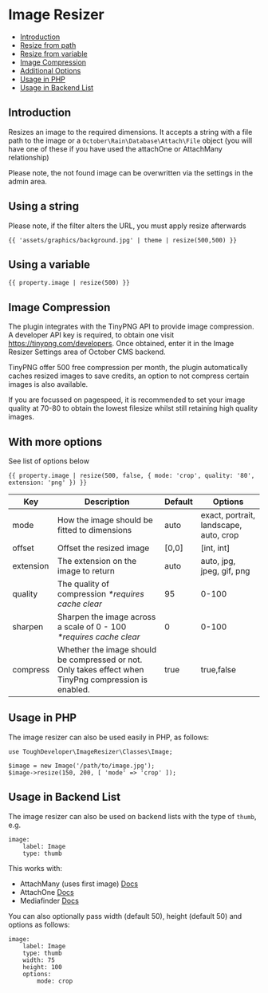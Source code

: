 # Image Resizer

- [Introduction](#introduction)
- [Resize from path](#string)
- [Resize from variable](#variable)
- [Image Compression](#compression)
- [Additional Options](#options)
- [Usage in PHP](#php)
- [Usage in Backend List](#php)

<a name="introduction"></a>
## Introduction

Resizes an image to the required dimensions. It accepts a string with a file path to the image or a `October\Rain\Database\Attach\File` object (you will have one of these if you have used the attachOne or AttachMany relationship)

Please note, the not found image can be overwritten via the settings in the admin area.

<a name="string"></a>
## Using a string

Please note, if the filter alters the URL, you must apply resize afterwards

```
{{ 'assets/graphics/background.jpg' | theme | resize(500,500) }}
```

<a name="variable"></a>
## Using a variable

```
{{ property.image | resize(500) }}
```

<a name="compression"></a>
## Image Compression

The plugin integrates with the TinyPNG API to provide image compression. A developer API key is required, to obtain one visit https://tinypng.com/developers. Once obtained, enter it in the Image Resizer Settings area of October CMS backend. 

TinyPNG offer 500 free compression per month, the plugin automatically caches resized images to save credits, an option to not compress certain images is also available.

If you are focussed on pagespeed, it is recommended to set your image quality at 70-80 to obtain the lowest filesize whilst still retaining high quality images.

<a name="options"></a>
## With more options

See list of options below

```
{{ property.image | resize(500, false, { mode: 'crop', quality: '80', extension: 'png' }) }}
```

Key | Description | Default | Options
--- | --- | --- | ---
mode | How the image should be fitted to dimensions | auto | exact, portrait, landscape, auto, crop
offset | Offset the resized image | [0,0] | [int, int]
extension | The extension on the image to return | auto | auto, jpg, jpeg, gif, png
quality | The quality of compression _*requires cache clear_ | 95 | 0-100
sharpen | Sharpen the image across a scale of 0 - 100 _*requires cache clear_ | 0 | 0-100
compress | Whether the image should be compressed or not. Only takes effect when TinyPng compression is enabled. | true | true,false

<a name="php"></a>
## Usage in PHP

The image resizer can also be used easily in PHP, as follows:

```
use ToughDeveloper\ImageResizer\Classes\Image;

$image = new Image('/path/to/image.jpg');
$image->resize(150, 200, [ 'mode' => 'crop' ]);
```

<a name="backendList"></a>
## Usage in Backend List

The image resizer can also be used on backend lists with the type of `thumb`, e.g.

```
image:
	label: Image
	type: thumb
```

This works with:

 - AttachMany (uses first image) [Docs](https://ochttps://stackedit.io/editor#tobercms.com/docs/backend/forms#widget-fileupload)
 - AttachOne [Docs](https://ochttps://stackedit.io/editor#tobercms.com/docs/backend/forms#widget-fileupload)
 - Mediafinder [Docs](https://octobercms.com/docs/backend/forms#widget-mediafinder)

You can also optionally pass width (default 50), height (default 50) and options as follows:

```
image:
	label: Image
	type: thumb
	width: 75
	height: 100
	options:
		mode: crop
```